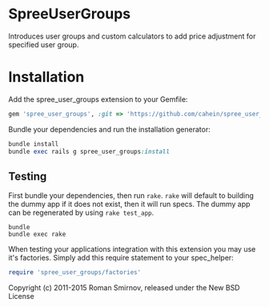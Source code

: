 SpreeUserGroups
===============

Introduces user groups and custom calculators to add price adjustment for specified user group.


Installation
============

Add the spree_user_groups extension to your Gemfile:

```ruby
gem 'spree_user_groups', :git => 'https://github.com/cahein/spree_user_groups.git', :branch => "master"
```

Bundle your dependencies and run the installation generator:

```ruby
bundle install
bundle exec rails g spree_user_groups:install
```

Testing
-------
First bundle your dependencies, then run `rake`. `rake` will default to building the dummy app if it does not exist, then it will run specs. The dummy app can be regenerated by using `rake test_app`.

```shell
bundle
bundle exec rake
```

When testing your applications integration with this extension you may use it's factories.
Simply add this require statement to your spec_helper:

```ruby
require 'spree_user_groups/factories'
```

Copyright (c) 2011-2015 Roman Smirnov, released under the New BSD License
